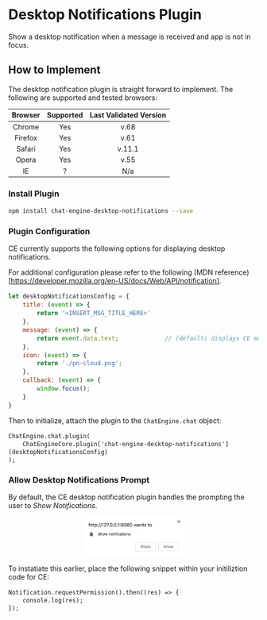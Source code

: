 # Desktop Notifications Plugin

Show a desktop notification when a message is received
and app is not in focus.

## How to Implement

The desktop notification plugin is straight forward to implement. The following are supported and tested browsers:

| Browser   | Supported | Last Validated Version |
| :----------:|:---------:|:-----------------------:|
| Chrome    | Yes       | v.68                   |
| Firefox   | Yes       | v.61                   |
| Safari    | Yes       | v.11.1                 |
| Opera     | Yes       | v.55                   |
| IE        | ?         | N/a                    |

### Install Plugin

```bash
npm install chat-engine-desktop-notifications --save
```

### Plugin Configuration

CE currently supports the following options for displaying desktop notifications.

For additional configuration please refer to the following (MDN reference)[https://developer.mozilla.org/en-US/docs/Web/API/notification].

```js
let desktopNotificationsConfig = {
    title: (event) => {
        return '<INSERT_MSG_TITLE_HERE>'
    },
    message: (event) => {
        return event.data.text;   			// (default) displays CE message text for the room
    },
    icon: (event) => {
        return './pn-cloud.png';
    },
    callback: (event) => {
        window.focus();
    }
}
```

Then to initialize, attach the plugin to the ```ChatEngine.chat``` object:

```
ChatEngine.chat.plugin(
    ChatEngineCore.plugin['chat-engine-desktop-notifications'](desktopNotificationsConfig)
);
```

### Allow Desktop Notifications Prompt

By default, the CE desktop notification plugin handles the prompting the user to _Show Notifications_.

<div style="text-align:center"><img src="./example/desktopNotificationsPromtUser0.png" alt="userPrompt" width="200" class="center"></div>

To instatiate this earlier, place the following snippet within your initiliztion code for CE:

```
Notification.requestPermission().then((res) => {
    console.log(res);
});
```
